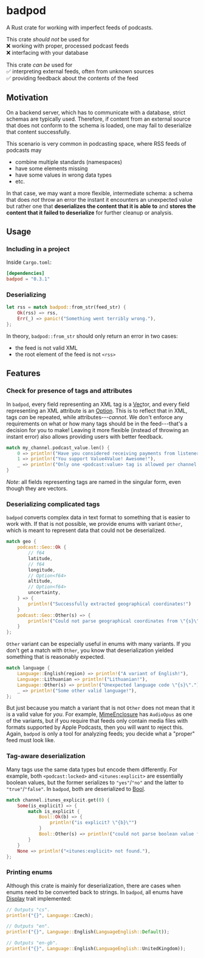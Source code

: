 # badpod

A Rust crate for working with imperfect feeds of podcasts.

This crate *should not* be used for  
❌ working with proper, processed podcast feeds  
❌ interfacing with your database

This crate *can be* used for  
✅ interpreting external feeds, often from unknown sources  
✅ providing feedback about the contents of the feed

## Motivation

On a backend server, which has to communicate with a database, strict schemas are typically used.
Therefore, if content from an external source that does not conform to the schema is loaded, one may fail to deserialize that content successfully.

This scenario is very common in podcasting space, where RSS feeds of podcasts may  
- combine multiple standards (namespaces)
- have some elements missing
- have some values in wrong data types
- etc.

In that case, we may want a more flexible, intermediate schema: a schema that does *not* throw an error the instant it encounters an unexpected value but rather one that **deserializes the content that it is able to** and **stores the content that it failed to deserialize** for further cleanup or analysis.

## Usage

### Including in a project

Inside `Cargo.toml`:  
```toml
[dependencies]
badpod = "0.3.1"
```

### Deserializing

```rust
let rss = match badpod::from_str(feed_str) {
    Ok(rss) => rss,
    Err(_) => panic!("Something went terribly wrong."),
};
```

In theory, `badpod::from_str` should only return an error in two cases:  
- the feed is not valid XML
- the root element of the feed is not `<rss>`

## Features

### Check for presence of tags and attributes

In `badpod`, every field representing an XML tag is a [Vec](std::vec::Vec)tor, and every field representing an XML attribute is an [Option](std::option::Option).
This is to reflect that in XML, tags *can* be repeated, while attributes---*cannot*.
We don't enforce any requirements on what or how many tags should be in the feed---that's a decision for you to make!
Leaving it more flexible (instead of throwing an instant error) also allows providing users with better feedback.
```rust
match my_channel.podcast_value.len() {
    0 => println!("Have you considered receiving payments from listeners?"),
    1 => println!("You support Value4Value! Awesome!"),
    _ => println!("Only one <podcast:value> tag is allowed per channel."),
}
```

*Note*: all fields representing tags are named in the singular form, even though they are vectors.

### Deserializing complicated tags

`badpod` converts complex data in text format to something that is easier to work with.
If that is not possible, we provide enums with variant `Other`, which is meant to represent data that could not be deserialized.
```rust
match geo {
    podcast::Geo::Ok {
        // f64
        latitude,
        // f64
        longitude,
        // Option<f64>
        altitude,
        // Option<f64>
        uncertainty,
    } => {
        println!("Successfully extracted geographical coordinates!")
    }
    podcast::Geo::Other(s) => {
        println!("Could not parse geographical coordinates from \"{s}\".")
    }
};
```

`Other` variant can be especially useful in enums with many variants.
If you don't get a match with `Other`, you know that deserialization yielded something that is reasonably expected.
```rust
match language {
    Language::English(region) => println!("A variant of English!"),
    Language::Lithuanian => println!("Lithuanian!"),
    Language::Other(s) => println!("Unexpected language code \"{s}\"."),
    _ => println!("Some other valid language!"),
};
```

But just because you match a variant that is not `Other` does not mean that it is a valid value for *you*.
For example, [MimeEnclosure](crate::MimeEnclosure) has `AudioOpus` as one of the variants, but if you require that feeds only contain media files with formats supported by Apple Podcasts, then you will want to reject this.
Again, `badpod` is only a tool for analyzing feeds; you decide what a "proper" feed must look like.

### Tag-aware deserialization

Many tags use the same data types but encode them differently.
For example, both `<podcast:locked>` and `<itunes:explicit>` are essentially boolean values, but the former serializes to `"yes"`/`"no"` and the latter to `"true"`/`"false"`.
In `badpod`, both are deserialized to [Bool](crate::Bool).
```rust
match channel.itunes_explicit.get(0) {
    Some(is_explicit) => {
        match is_explicit {
            Bool::Ok(b) => {
                println!("is explicit? \"{b}\"")
            }
            Bool::Other(s) => println!("could not parse boolean value from \"{s}\""),
        }
    }
    None => println!("<itunes:explicit> not found."),
};
```

### Printing enums

Although this crate is mainly for deserialization, there are cases when enums need to be converted back to strings.
In `badpod`, all enums have [Display](std::fmt::Display) trait implemented:
```rust
// Outputs "cs".
println!("{}", Language::Czech);

// Outputs "en".
println!("{}", Language::English(LanguageEnglish::Default));

// Outputs "en-gb".
println!("{}", Language::English(LanguageEnglish::UnitedKingdom));
```
